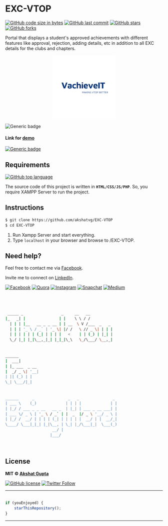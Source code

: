 # EXC-VTOP

[![GitHub code size in bytes](https://img.shields.io/github/languages/code-size/akshatvg/EXC-VTOP?logo=github&style=social)](https://github.com/akshatvg/) [![GitHub last commit](https://img.shields.io/github/last-commit/akshatvg/EXC-VTOP?style=social&logo=git)](https://github.com/akshatvg/) [![GitHub stars](https://img.shields.io/github/stars/akshatvg/EXC-VTOP?style=social)](https://github.com/akshatvg/EXC-VTOP/stargazers) [![GitHub forks](https://img.shields.io/github/forks/akshatvg/EXC-VTOP?style=social&logo=git)](https://github.com/akshatvg/EXC-VTOP/network)

Portal that displays a student's approved achievements with different features like approval, rejection, adding details, etc in addition to all EXC details for the clubs and chapters.

<p align="center">
<a href="https://exc-vtop.akshatvg.com">
<img src="assets/img/logo.png" width="200px" height="200px" alt="EXC-VTOP Logo"/>
</a>
</p>

![Generic badge](https://img.shields.io/badge/EXC-VTOP-orange) 

#### Link for [demo](https://exc-vtop.akshatvg.com) 
[![Generic badge](https://img.shields.io/badge/view-demo-orange)](https://exc-vtop.akshatvg.com)

## Requirements

[![GitHub top language](https://img.shields.io/github/languages/top/akshatvg/EXC-VTOP?logo=php&style=social)](https://github.com/akshatvg/)

The source code of this project is written in **`HTML/CSS/JS/PHP`**. So, you require XAMPP Server to run the project.

## Instructions

```bash
$ git clone https://github.com/akshatvg/EXC-VTOP
$ cd EXC-VTOP
```
1. Run Xampp Server and start everything.
2. Type `localhost` in your browser and browse to /EXC-VTOP.


## Need help?


Feel free to contact me via [Facebook](https://www.facebook.com/akshatvg).

Invite me to connect on [LinkedIn](https://www.linkedin.com/in/akshatvg/).

[![Facebook](https://img.shields.io/badge/Facebook-add-blue.svg?logo=facebook&logoColor=white)](https://www.facebook.com/akshatvg) [![Quora](https://img.shields.io/badge/Quora-ask-red.svg?logo=quora)](https://www.quora.com/profile/Akshat-Gupta-279) [![Instagram](https://img.shields.io/badge/Instagram-follow-purple.svg?logo=instagram&logoColor=white)](https://www.instagram.com/akshatvg/) [![Snapchat](https://img.shields.io/badge/Snapchat-add-yellow.svg?logo=snapchat&logoColor=white)](https://www.snapchat.com/add/akshatvg) [![Medium](https://img.shields.io/badge/Medium-follow-black.svg?logo=medium&logoColor=white)](https://medium.com/@akshatvg)


```bash



 _____ _                 _     __   __            
|_   _| |               | |    \ \ / /            
  | | | |__   __ _ _ __ | | __  \ V /___  _   _   
  | | | '_ \ / _` | '_ \| |/ /   \ // _ \| | | |  
  | | | | | | (_| | | | |   <    | | (_) | |_| |  
  \_/ |_| |_|\__,_|_| |_|_|\_\   \_/\___/ \__,_|  
                                                  
                                                  
______                                            
|  ___|                                           
| |_ ___  _ __                                    
|  _/ _ \| '__|                                   
| || (_) | |                                      
\_| \___/|_|                                      
                                                  
                                                  
______      _               _   _               _ 
| ___ \    (_)             | | | |             | |
| |_/ / ___ _ _ __   __ _  | |_| | ___ _ __ ___| |
| ___ \/ _ \ | '_ \ / _` | |  _  |/ _ \ '__/ _ \ |
| |_/ /  __/ | | | | (_| | | | | |  __/ | |  __/_|
\____/ \___|_|_| |_|\__, | \_| |_/\___|_|  \___(_)
                     __/ |                        
                    |___/                         

 


```

## License

**MIT &copy; [Akshat Gupta](https://github.com/akshatvg/EXC-VTOP/blob/master/LICENSE)**

[![GitHub license](https://img.shields.io/github/license/akshatvg/EXC-VTOP?style=social&logo=github)](https://github.com/akshatvg/EXC-VTOP/blob/master/LICENSE) [![Twitter Follow](https://img.shields.io/twitter/follow/akshatvg?style=social)](https://twitter.com/akshatvg)

---------

```javascript

if (youEnjoyed) {
    starThisRepository();
}

```

-----------

